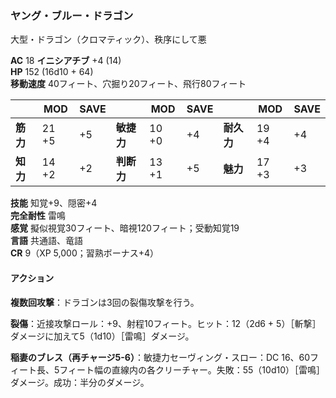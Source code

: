 ### ヤング・ブルー・ドラゴン
大型・ドラゴン（クロマティック）、秩序にして悪

**AC** 18 **イニシアチブ** +4 (14)  
**HP** 152 (16d10 + 64)  
**移動速度** 40フィート、穴掘り20フィート、飛行80フィート

|      | MOD | SAVE |      | MOD | SAVE |      | MOD | SAVE |
|------|-----|------|------|-----|------|------|-----|------|
| **筋力** | 21 +5 | +5 | **敏捷力** | 10 +0 | +4 | **耐久力** | 19 +4 | +4 |
| **知力** | 14 +2 | +2 | **判断力** | 13 +1 | +5 | **魅力** | 17 +3 | +3 |

**技能** 知覚+9、隠密+4  
**完全耐性** 雷鳴  
**感覚** 擬似視覚30フィート、暗視120フィート；受動知覚19  
**言語** 共通語、竜語  
**CR** 9（XP 5,000；習熟ボーナス+4）

#### アクション

**複数回攻撃**：ドラゴンは3回の裂傷攻撃を行う。

**裂傷**：近接攻撃ロール：+9、射程10フィート。ヒット：12（2d6 + 5）［斬撃］ダメージに加えて5（1d10）［雷鳴］ダメージ。

**稲妻のブレス（再チャージ5-6）**：敏捷力セーヴィング・スロー：DC 16、60フィート長、5フィート幅の直線内の各クリーチャー。失敗：55（10d10）［雷鳴］ダメージ。成功：半分のダメージ。